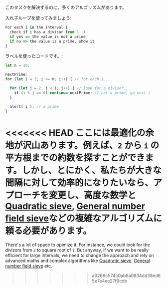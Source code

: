 このタスクを解決するのに、多くのアルゴリズムがあります。

入れ子ループを使ってみましょう:

```js
For each i in the interval {
  check if i has a divisor from 1..i
  if yes => the value is not a prime
  if no => the value is a prime, show it
}
```

ラベルを使ったコードです。:

```js run
let n = 10;

nextPrime:
for (let i = 2; i <= n; i++) { // for each i...

  for (let j = 2; j < i; j++) { // look for a divisor..
    if (i % j == 0) continue nextPrime; // not a prime, go next i
  }

  alert( i ); // a prime
}
```

<<<<<<< HEAD
ここには最適化の余地が沢山あります。例えば、`2` から  `i` の平方根までの約数を探すことができます。しかし、とにかく、私たちが大きな間隔に対して効率的になりたいなら、アプローチを変更し、高度な数学と[Quadratic sieve](https://en.wikipedia.org/wiki/Quadratic_sieve), [General number field sieve](https://en.wikipedia.org/wiki/General_number_field_sieve)などの複雑なアルゴリズムに頼る必要があります。
=======
There's a lot of space to opimize it. For instance, we could look for the divisors from `2` to square root of `i`. But anyway, if we want to be really efficient for large intervals, we need to change the approach and rely on advanced maths and complex algorithms like [Quadratic sieve](https://en.wikipedia.org/wiki/Quadratic_sieve), [General number field sieve](https://en.wikipedia.org/wiki/General_number_field_sieve) etc.
>>>>>>> a0266c574c0ab8a0834dd38ed65e7e4ee27f9cdb
